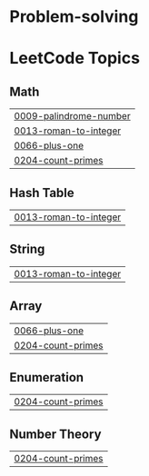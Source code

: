 # Problem-solving
<!---LeetCode Topics Start-->
# LeetCode Topics
## Math
|  |
| ------- |
| [0009-palindrome-number](https://github.com/MohamedFathy610/Problem-solving/tree/master/0009-palindrome-number) |
| [0013-roman-to-integer](https://github.com/MohamedFathy610/Problem-solving/tree/master/0013-roman-to-integer) |
| [0066-plus-one](https://github.com/MohamedFathy610/Problem-solving/tree/master/0066-plus-one) |
| [0204-count-primes](https://github.com/MohamedFathy610/Problem-solving/tree/master/0204-count-primes) |
## Hash Table
|  |
| ------- |
| [0013-roman-to-integer](https://github.com/MohamedFathy610/Problem-solving/tree/master/0013-roman-to-integer) |
## String
|  |
| ------- |
| [0013-roman-to-integer](https://github.com/MohamedFathy610/Problem-solving/tree/master/0013-roman-to-integer) |
## Array
|  |
| ------- |
| [0066-plus-one](https://github.com/MohamedFathy610/Problem-solving/tree/master/0066-plus-one) |
| [0204-count-primes](https://github.com/MohamedFathy610/Problem-solving/tree/master/0204-count-primes) |
## Enumeration
|  |
| ------- |
| [0204-count-primes](https://github.com/MohamedFathy610/Problem-solving/tree/master/0204-count-primes) |
## Number Theory
|  |
| ------- |
| [0204-count-primes](https://github.com/MohamedFathy610/Problem-solving/tree/master/0204-count-primes) |
<!---LeetCode Topics End-->